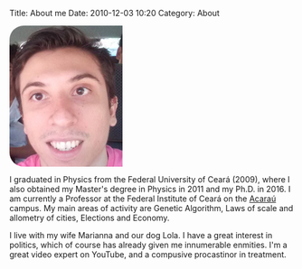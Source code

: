 Title: About me
Date: 2010-12-03 10:20
Category: About


<!--![teste]({filename}/images/Lola.jpg)-->
<!--<img class="img-circle" src="/images/Me.jpeg" style="width: 200px;"/>-->


<style>
    .round {
        border-radius: 10%;
        overflow: hidden;
        width: 250px;
        height: 250px;
    }
    .round img {
        display: block;
     Stretch 
          height: 80%;
          width: 80%; 
    min-width: 80%;
    min-height: 80%;
    }
</style>



<div class="round">
   <img src="/images/Me.jpeg" />
</div>



I graduated in Physics from the Federal University of Ceará (2009), where I also obtained my Master's degree in Physics in 2011 and my Ph.D. in 2016. I am currently a Professor at the Federal Institute of Ceará on the [Acaraú](http://www.ifce.edu.br/acarau) campus. My main areas of activity are Genetic Algorithm, Laws of scale and allometry of cities, Elections and Economy.

I live with my wife Marianna and our dog Lola. I have a great interest in politics, which of course has already given me innumerable enmities. I'm a great video expert on YouTube, and a compusive procastinor in treatment.

<!--Sou graduado em Física pela Universidade Federal do Ceará (2009), onde também obtive meu mestrado em Física em 2011 e meu doutorado-->
<!--em 2016. Atualmente sou Professor do Instituto Federal do Ceará no campus de [Acaraú](http://www.ifce.edu.br/acarau). Minhas principais-->
<!--áreas de atuação são Algoritmo Génetico, Leis de escala e alometria de cidades, Eleições e Economia.-->


<!--Possui graduação em Bacharelado em Física pela Universidade Federal do Ceará(2009), mestrado em Física pela Universidade Federal do Ceará(2011) e doutorado em Física pela Universidade Federal do Ceará(2016). Atualmente é Professor do Instituto Federal do Ceará. Atuando principalmente nos seguintes temas:Scaling, Social Physics, Allometry, Elections, Economy.-->

<!--Durante o mestrado e o doutorado meus trabalhos seguiram duas áreas principais: Algoritmo Genético aplicado -->
<!--na modelagem de tomada de decisão e o estudo de relações de escala alométricas em métricas urbanas. Apesar -->
<!--das diferenças entre os dois projetos, ambos são subáreas de sistemas complexos. Podemos ver a ciência -->
<!--complexa como um estudo de sistemas com um grande número de elementos e um arranjo complexo de interações -->
<!--entre esses elementos. Se olharmos para a sociedade humana deste ponto de vista, apesar de toda a complexidade-->
<!-- das interações humanas, o comportamento em larga escala parece ser independente das características sociais-->
<!-- individuais, o que nos permitindo usar as mesmas técnicas aplicadas para o estudo de sistemas compostos por um -->
<!--enorme número de átomos ou moléculas. Portanto, a sociedade humana é um dos melhores exemplos de -->
<!--sistemas complexos e é o foco principal da minha pesquisa atual e futura.-->

<!--Vivo com minha esposa Marianna e nossa cachorra Lola. Tenho um grande interesse por política, o que naturalmente já me-->
<!--rendeu inúmeras inimizades. Sou um grande especialista em vídeos do YouTube, e um procastinador compusivo em tratamento.-->



<!--During my Masters and Doctorate my works follows two main areas: Genetic Algorithm apply on decision modeling-->
<!--and allometric scaling in urban metrics. Despite the differences between the two projects, both of them are subareas-->
<!--of complex science. We can see complex science as a study of systems with a huge number of elements and a complex-->
<!--arrangement of interactions between these elements. If we look the human society by this point of view, despite-->
<!--of all complexity of the human interactions the large-scale behavior seems to be independent of individual social-->
<!--characteristics allowing us to use the same techniques applied for the study of systems composed by a huge number-->
<!--of atoms or molecules [1]. Based on this, human society is one of the best examples of a complex systems and is the-->
<!--main focus of my current and future research.-->

<!--I live with my wife Marianna and our dog Lola. I have a large interest in politics, which naturally gave me a large number -->
<!--of enemys. I am a huge specialist in YouTube videos, and a compusive procastinator but in treatment. -->





